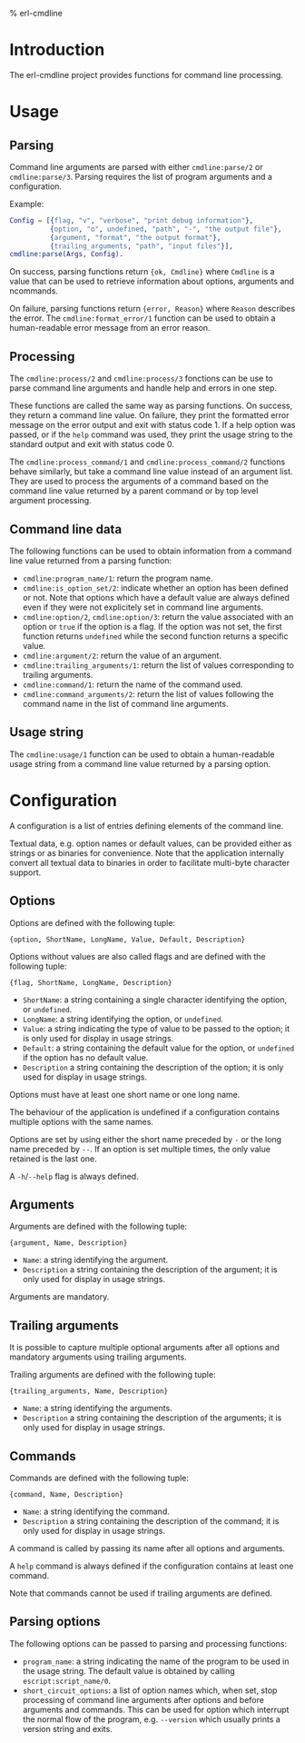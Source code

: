 % erl-cmdline

# Introduction
The erl-cmdline project provides functions for command line processing.

# Usage
## Parsing
Command line arguments are parsed with either `cmdline:parse/2` or
`cmdline:parse/3`. Parsing requires the list of program arguments and a
configuration.

Example:
```erlang
Config = [{flag, "v", "verbose", "print debug information"},
          {option, "o", undefined, "path", "-", "the output file"},
          {argument, "format", "the output format"},
          {trailing_arguments, "path", "input files"}],
cmdline:parse(Args, Config).
```

On success, parsing functions return `{ok, Cmdline}` where `Cmdline` is a
value that can be used to retrieve information about options, arguments and
ncommands.

On failure, parsing functions return `{error, Reason}` where `Reason`
describes the error. The `cmdline:format_error/1` function can be used to
obtain a human-readable error message from an error reason.

## Processing
The `cmdline:process/2` and `cmdline:process/3` fonctions can be use to parse
command line arguments and handle help and errors in one step.

These functions are called the same way as parsing functions. On success, they
return a command line value. On failure, they print the formatted error
message on the error output and exit with status code 1. If a help option was
passed, or if the `help` command was used, they print the usage string to the
standard output and exit with status code 0.

The `cmdline:process_command/1` and `cmdline:process_command/2` functions
behave similarly, but take a command line value instead of an argument
list. They are used to process the arguments of a command based on the command
line value returned by a parent command or by top level argument processing.

## Command line data
The following functions can be used to obtain information from a command line
value returned from a parsing function:

- `cmdline:program_name/1`: return the program name.
- `cmdline:is_option_set/2`: indicate whether an option has been defined or
  not. Note that options which have a default value are always defined even if
  they were not explicitely set in command line arguments.
- `cmdline:option/2`, `cmdline:option/3`: return the value associated with an
  option or `true` if the option is a flag. If the option was not set, the
  first function returns `undefined` while the second function returns a
  specific value.
- `cmdline:argument/2`: return the value of an argument.
- `cmdline:trailing_arguments/1`: return the list of values corresponding to
  trailing arguments.
- `cmdline:command/1`: return the name of the command used.
- `cmdline:command_arguments/2`: return the list of values following the
  command name in the list of command line arguments.

## Usage string
The `cmdline:usage/1` function can be used to obtain a human-readable usage
string from a command line value returned by a parsing option.

# Configuration
A configuration is a list of entries defining elements of the command line.

Textual data, e.g. option names or default values, can be provided either as
strings or as binaries for convenience. Note that the application internally
convert all textual data to binaries in order to facilitate multi-byte
character support.

## Options
Options are defined with the following tuple:

    {option, ShortName, LongName, Value, Default, Description}

Options without values are also called flags and are defined with the
following tuple:

    {flag, ShortName, LongName, Description}

- `ShortName`: a string containing a single character identifying the option,
  or `undefined`.
- `LongName`: a string identifying the option, or `undefined`.
- `Value`: a string indicating the type of value to be passed to the option;
  it is only used for display in usage strings.
- `Default`: a string containing the default value for the option, or
  `undefined` if the option has no default value.
- `Description` a string containing the description of the option; it is only
  used for display in usage strings.

Options must have at least one short name or one long name.

The behaviour of the application is undefined if a configuration contains
multiple options with the same names.

Options are set by using either the short name preceded by `-` or the long
name preceded by `--`. If an option is set multiple times, the only value
retained is the last one.

A `-h`/`--help` flag is always defined.

## Arguments
Arguments are defined with the following tuple:

    {argument, Name, Description}

- `Name`: a string identifying the argument.
- `Description` a string containing the description of the argument; it is
  only used for display in usage strings.

Arguments are mandatory.

## Trailing arguments
It is possible to capture multiple optional arguments after all options and
mandatory arguments using trailing arguments.

Trailing arguments are defined with the following tuple:

    {trailing_arguments, Name, Description}

- `Name`: a string identifying the arguments.
- `Description` a string containing the description of the arguments; it is
  only used for display in usage strings.

## Commands
Commands are defined with the following tuple:

    {command, Name, Description}

- `Name`: a string identifying the command.
- `Description` a string containing the description of the command; it is only
  used for display in usage strings.

A command is called by passing its name after all options and arguments.

A `help` command is always defined if the configuration contains at least one
command.

Note that commands cannot be used if trailing arguments are defined.

## Parsing options
The following options can be passed to parsing and processing functions:

- `program_name`: a string indicating the name of the program to be used in
  the usage string. The default value is obtained by calling
  `escript:script_name/0`.
- `short_circuit_options`: a list of option names which, when set, stop
  processing of command line arguments after options and before arguments and
  commands. This can be used for option which interrupt the normal flow of the
  program, e.g. `--version` which usually prints a version string and exits.
